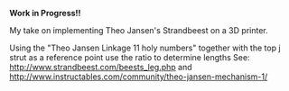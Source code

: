
**Work in Progress!!**

My take on implementing Theo Jansen's Strandbeest on a 3D printer.


Using the "Theo Jansen Linkage 11 holy numbers" together with the top j strut as a reference point use the ratio to determine lengths
See: http://www.strandbeest.com/beests_leg.php and http://www.instructables.com/community/theo-jansen-mechanism-1/